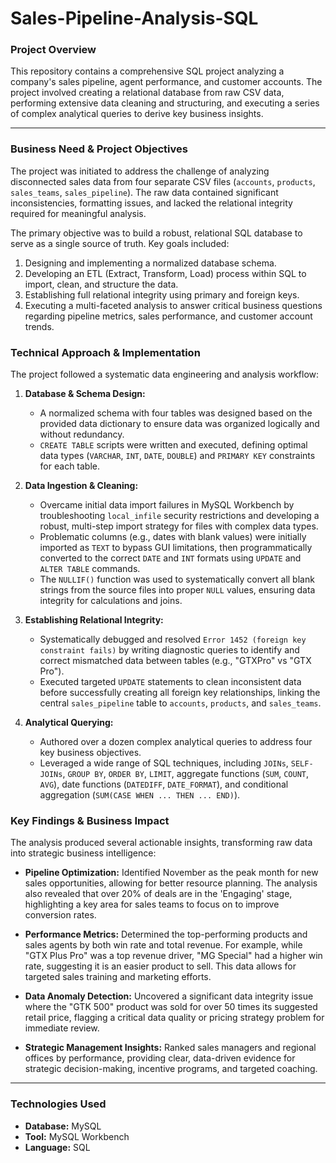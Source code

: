 # Sales-Pipeline-Analysis-SQL

### Project Overview

This repository contains a comprehensive SQL project analyzing a company's sales pipeline, agent performance, and customer accounts. The project involved creating a relational database from raw CSV data, performing extensive data cleaning and structuring, and executing a series of complex analytical queries to derive key business insights.

---

### Business Need & Project Objectives

The project was initiated to address the challenge of analyzing disconnected sales data from four separate CSV files (`accounts`, `products`, `sales_teams`, `sales_pipeline`). The raw data contained significant inconsistencies, formatting issues, and lacked the relational integrity required for meaningful analysis.

The primary objective was to build a robust, relational SQL database to serve as a single source of truth. Key goals included:
1.  Designing and implementing a normalized database schema.
2.  Developing an ETL (Extract, Transform, Load) process within SQL to import, clean, and structure the data.
3.  Establishing full relational integrity using primary and foreign keys.
4.  Executing a multi-faceted analysis to answer critical business questions regarding pipeline metrics, sales performance, and customer account trends.

### Technical Approach & Implementation

The project followed a systematic data engineering and analysis workflow:

1.  **Database & Schema Design:**
    *   A normalized schema with four tables was designed based on the provided data dictionary to ensure data was organized logically and without redundancy.
    *   `CREATE TABLE` scripts were written and executed, defining optimal data types (`VARCHAR`, `INT`, `DATE`, `DOUBLE`) and `PRIMARY KEY` constraints for each table.

2.  **Data Ingestion & Cleaning:**
    *   Overcame initial data import failures in MySQL Workbench by troubleshooting `local_infile` security restrictions and developing a robust, multi-step import strategy for files with complex data types.
    *   Problematic columns (e.g., dates with blank values) were initially imported as `TEXT` to bypass GUI limitations, then programmatically converted to the correct `DATE` and `INT` formats using `UPDATE` and `ALTER TABLE` commands.
    *   The `NULLIF()` function was used to systematically convert all blank strings from the source files into proper `NULL` values, ensuring data integrity for calculations and joins.

3.  **Establishing Relational Integrity:**
    *   Systematically debugged and resolved `Error 1452 (foreign key constraint fails)` by writing diagnostic queries to identify and correct mismatched data between tables (e.g., "GTXPro" vs "GTX Pro").
    *   Executed targeted `UPDATE` statements to clean inconsistent data before successfully creating all foreign key relationships, linking the central `sales_pipeline` table to `accounts`, `products`, and `sales_teams`.

4.  **Analytical Querying:**
    *   Authored over a dozen complex analytical queries to address four key business objectives.
    *   Leveraged a wide range of SQL techniques, including `JOINs`, `SELF-JOINs`, `GROUP BY`, `ORDER BY`, `LIMIT`, aggregate functions (`SUM`, `COUNT`, `AVG`), date functions (`DATEDIFF`, `DATE_FORMAT`), and conditional aggregation (`SUM(CASE WHEN ... THEN ... END)`).

### Key Findings & Business Impact

The analysis produced several actionable insights, transforming raw data into strategic business intelligence:

*   **Pipeline Optimization:** Identified November as the peak month for new sales opportunities, allowing for better resource planning. The analysis also revealed that over 20% of deals are in the 'Engaging' stage, highlighting a key area for sales teams to focus on to improve conversion rates.

*   **Performance Metrics:** Determined the top-performing products and sales agents by both win rate and total revenue. For example, while "GTX Plus Pro" was a top revenue driver, "MG Special" had a higher win rate, suggesting it is an easier product to sell. This data allows for targeted sales training and marketing efforts.

*   **Data Anomaly Detection:** Uncovered a significant data integrity issue where the "GTK 500" product was sold for over 50 times its suggested retail price, flagging a critical data quality or pricing strategy problem for immediate review.

*   **Strategic Management Insights:** Ranked sales managers and regional offices by performance, providing clear, data-driven evidence for strategic decision-making, incentive programs, and targeted coaching.

---

### Technologies Used

*   **Database:** MySQL
*   **Tool:** MySQL Workbench
*   **Language:** SQL

